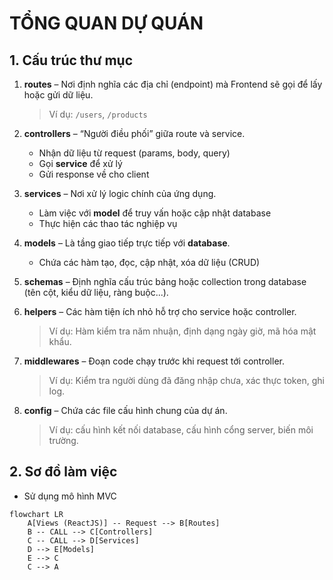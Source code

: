 # TỔNG QUAN DỰ QUÁN
## 1. Cấu trúc thư mục 

1. **routes** – Nơi định nghĩa các địa chỉ (endpoint) mà Frontend sẽ gọi để lấy hoặc gửi dữ liệu.  
   > Ví dụ: `/users`, `/products`  

2. **controllers** – “Người điều phối” giữa route và service.  
   - Nhận dữ liệu từ request (params, body, query)  
   - Gọi **service** để xử lý  
   - Gửi response về cho client  

3. **services** – Nơi xử lý logic chính của ứng dụng.  
   - Làm việc với **model** để truy vấn hoặc cập nhật database  
   - Thực hiện các thao tác nghiệp vụ  

4. **models** – Là tầng giao tiếp trực tiếp với **database**.  
   - Chứa các hàm tạo, đọc, cập nhật, xóa dữ liệu (CRUD)  

5. **schemas** – Định nghĩa cấu trúc bảng hoặc collection trong database (tên cột, kiểu dữ liệu, ràng buộc...).  

6. **helpers** – Các hàm tiện ích nhỏ hỗ trợ cho service hoặc controller.  
   > Ví dụ: Hàm kiểm tra năm nhuận, định dạng ngày giờ, mã hóa mật khẩu.  

7. **middlewares** – Đoạn code chạy trước khi request tới controller.  
   > Ví dụ: Kiểm tra người dùng đã đăng nhập chưa, xác thực token, ghi log.  

8. **config** – Chứa các file cấu hình chung của dự án.  
   > Ví dụ: cấu hình kết nối database, cấu hình cổng server, biến môi trường.

## 2. Sơ đồ làm việc 
- Sử dụng mô hình MVC 

```mermaid
flowchart LR
    A[Views (ReactJS)] -- Request --> B[Routes]
    B -- CALL --> C[Controllers]
    C -- CALL --> D[Services]
    D --> E[Models]
    E --> C
    C --> A
```